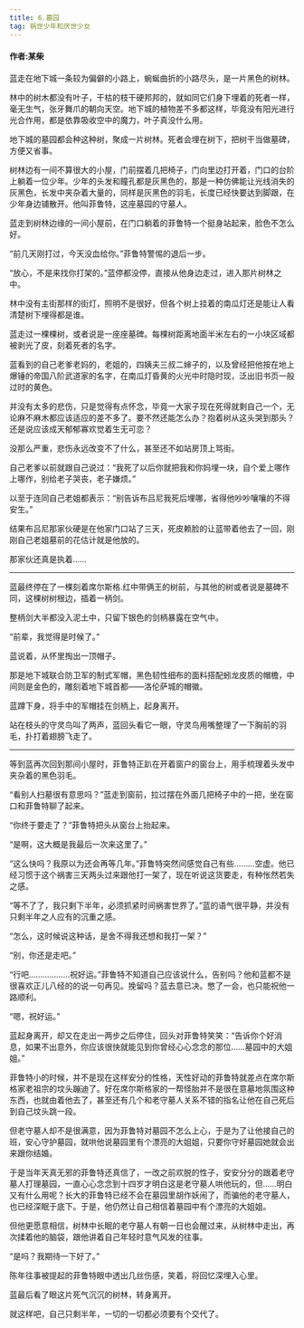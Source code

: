 ```yaml
---
title: 6.墓园
tag: 祸世少年和厌世少女
---
```

#### 作者:某柴

<!--more--> 

蓝走在地下城一条较为偏僻的小路上，蜿蜒曲折的小路尽头，是一片黑色的树林。

林中的树木都没有叶子，干枯的枝干硬邦邦的，就如同它们身下埋着的死者一样，毫无生气，张牙舞爪的朝向天空。地下城的植物差不多都这样，毕竟没有阳光进行光合作用，都是依靠吸收空中的魔力，叶子真没什么用。

地下城的墓园都会种这种树，聚成一片树林。死者会埋在树下，把树干当做墓碑，方便又省事。

树林边有一间不算很大的小屋，门前摆着几把椅子，门向里边打开着，门口的台阶上躺着一位少年。少年的头发和瞳孔都是灰黑色的，那是一种仿佛能让光线消失的灰黑色，长发中夹杂着大量的，同样是灰黑色的羽毛，长度已经快要达到脚跟，在少年身边铺散开。他叫菲鲁特，这座墓园的守墓人。

蓝走到树林边缘的一间小屋前，在门口躺着的菲鲁特一个挺身站起来，脸色不怎么好。

“前几天刚打过，今天没血给你。”菲鲁特警惕的退后一步。

“放心，不是来找你打架的。”蓝停都没停，直接从他身边走过，进入那片树林之中。

林中没有主街那样的街灯，照明不是很好，但各个树上挂着的南瓜灯还是能让人看清楚树下埋得都是谁。

蓝走过一棵棵树，或者说是一座座墓碑。每棵树距离地面半米左右的一小块区域都被剥光了皮，刻着死者的名字。

蓝看到的自己老爹老妈的，老姐的，四姨夫三叔二婶子的，以及曾经把他按在地上爆锤的帝国八阶武道家的名字，在南瓜灯昏黄的火光中时隐时现，泛出旧书页一般过时的黄色。

并没有太多的悲伤，只是觉得有点怀念，毕竟一大家子现在死得就剩自己一个，无论麻不麻木都应该适应的差不多了。要不然还能怎么办？抱着树从这头哭到那头？还是说应该成天郁郁寡欢觉着生无可恋？

没那么严重，悲伤永远改变不了什么，甚至还不如站房顶上骂街。

自己老爹以前就跟自己说过：“我死了以后你就把我和你妈埋一块，自个爱上哪作上哪作，别给老子哭丧，老子嫌烦。”

以至于连同自己老姐都表示：“别告诉布吕尼我死后埋哪，省得他吵吵嚷嚷的不得安生。”

结果布吕尼那家伙硬是在他家门口站了三天，死皮赖脸的让蓝带着他去了一回，刚刚自己老姐墓前的花估计就是他放的。

那家伙还真是执着……

---

蓝最终停在了一棵刻着席尔斯格.红中带俩王的树前，与其他的树或者说是墓碑不同，这棵树树根边，插着一柄剑。

整柄剑大半都没入泥土中，只留下银色的剑柄暴露在空气中。

“前辈，我觉得是时候了。”

蓝说着，从怀里掏出一顶帽子。

那是地下城联合防卫军的制式军帽，黑色韧性细布的面料搭配蚓龙皮质的帽檐，中间则是金色的，雕刻着地下城首都——洛伦萨城的帽徽。

蓝蹲下身，将手中的军帽挂在剑柄上，起身离开。

站在枝头的守灵鸟叫了两声，蓝回头看它一眼，守灵鸟用嘴整理了一下胸前的羽毛，扑打着翅膀飞走了。

---

等到蓝再次回到那间小屋时，菲鲁特正趴在开着窗户的窗台上，用手梳理着头发中夹杂着的黑色羽毛。

“看别人扫墓很有意思吗？”蓝走到窗前，拉过摆在外面几把椅子中的一把，坐在窗口和菲鲁特聊了起来。

“你终于要走了？”菲鲁特把头从窗台上抬起来。

“是啊，这大概是我最后一次来这里了。”

“这么快吗？我原以为还会再等几年。”菲鲁特突然间感觉自己有些………空虚。他已经习惯于这个祸害三天两头过来跟他打一架了，现在听说这货要走，有种怅然若失之感。

“等不了了，我只剩下半年，必须抓紧时间祸害世界了。”蓝的语气很平静，并没有只剩半年之人应有的沉重之感。

“怎么，这时候说这种话，是舍不得我还想和我打一架？”

“别，你还是走吧。”

“行吧………………祝好运。”菲鲁特不知道自己应该说什么，告别吗？他和蓝都不是很喜欢正儿八经的的说一句再见。挽留吗？蓝去意已决。憋了一会，也只能祝他一路顺利。

“嗯，祝好运。”

蓝起身离开，却又在走出一两步之后停住，回头对菲鲁特笑笑：“告诉你个好消息，如果不出意外，你应该很快就能见到你曾经心心念念的那位……墓园中的大姐姐。”

菲鲁特小的时候，并不是现在这样安分的性格，天性好动的菲鲁特就差点在席尔斯格家老祖宗的坟头蹦迪了。好在席尔斯格家的一帮怪胎并不是很在意墓地氛围这种东西，也就由着他去了，甚至还有几个和老守墓人关系不错的指名让他在自己死后到自己坟头跳一段。

但老守墓人却不是很满意，因为菲鲁特对墓园不怎么上心，于是为了让他接自己的班，安心守护墓园，就哄他说墓园里有个漂亮的大姐姐，只要你守好墓园她就会出来跟你结婚。

于是当年天真无邪的菲鲁特还真信了，一改之前欢脱的性子，安安分分的跟着老守墓人打理墓园，一直心心念念到十四岁才明白这是老守墓人哄他玩的，但……明白又有什么用呢？长大的菲鲁特已经不会在墓园里胡作妖闹了，而骗他的老守墓人，也已经深眠于底下。于是，他仍然让自己相信着墓园中有个漂亮的大姐姐。

但他更愿意相信，树林中长眠的老守墓人有朝一日也会醒过来，从树林中走出，再次揉着他的脑袋，跟他讲着自己年轻时意气风发的往事。

“是吗？我期待一下好了。”

陈年往事被提起的菲鲁特眼中透出几丝伤感，笑着，将回忆深埋入心里。

蓝最后看了眼这片死气沉沉的树林，转身离开。

就这样吧，自己只剩半年，一切的一切都必须要有个交代了。